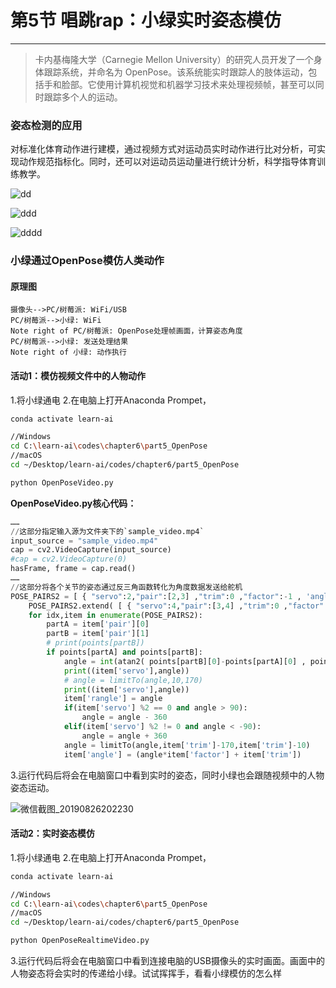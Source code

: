 # 第5节 唱跳rap：小绿实时姿态模仿

---

>卡内基梅隆大学（Carnegie Mellon University）的研究人员开发了一个身体跟踪系统，并命名为 OpenPose。该系统能实时跟踪人的肢体运动，包括手和脸部。它使用计算机视觉和机器学习技术来处理视频帧，甚至可以同时跟踪多个人的运动。

### 姿态检测的应用

对标准化体育动作进行建模，通过视频方式对运动员实时动作进行比对分析，可实现动作规范指标化。同时，还可以对运动员运动量进行统计分析，科学指导体育训练教学。

![dd](http://10391610.s21i.faiusr.com/2/ABUIABACGAAg0uz23QUokOKNpAEwywM4xgI.jpg)

![ddd](https://md.hass.live/niji/2019-06-09-13714448-f0f92028e2d41d01.gif)

![dddd](https://md.hass.live/niji/2019-06-09-Xnip2019-06-09_16-20-49.png)

### 小绿通过OpenPose模仿人类动作

#### 原理图

```sequence
摄像头-->PC/树莓派: WiFi/USB
PC/树莓派-->小绿: WiFi
Note right of PC/树莓派: OpenPose处理帧画面，计算姿态角度
PC/树莓派-->小绿: 发送处理结果
Note right of 小绿: 动作执行
```

#### 活动1：模仿视频文件中的人物动作

1.将小绿通电
2.在电脑上打开Anaconda Prompet，

```bash
conda activate learn-ai

//Windows
cd C:\learn-ai\codes\chapter6\part5_OpenPose
//macOS
cd ~/Desktop/learn-ai/codes/chapter6/part5_OpenPose

python OpenPoseVideo.py
```

**OpenPoseVideo.py核心代码：**

```python
……
//这部分指定输入源为文件夹下的`sample_video.mp4`
input_source = "sample_video.mp4"
cap = cv2.VideoCapture(input_source)
#cap = cv2.VideoCapture(0)
hasFrame, frame = cap.read()
……
//这部分将各个关节的姿态通过反三角函数转化为角度数据发送给舵机
POSE_PAIRS2 = [ { "servo":2,"pair":[2,3] ,"trim":0 ,"factor":-1 , 'angle':-1,'rangle':-1 } ,{ "servo":3,"pair": [5,6] , "trim": 180 ,"factor":-1 , 'angle':-1,'rangle':-1} ]
    POSE_PAIRS2.extend( [ { "servo":4,"pair":[3,4] ,"trim":0 ,"factor":-1 , 'angle':-1,'rangle':-1} ,{ "servo":5,"pair": [6,7] , "trim": 180 ,"factor":-1 , 'angle':-1,'rangle':-1} ])
    for idx,item in enumerate(POSE_PAIRS2):
        partA = item['pair'][0]
        partB = item['pair'][1]
        # print(points[partB])
        if points[partA] and points[partB]:
            angle = int(atan2( points[partB][0]-points[partA][0] , points[partB][1]-points[partA][1])/pi*180)
            print((item['servo'],angle))
            # angle = limitTo(angle,10,170)
            print((item['servo'],angle))
            item['rangle'] = angle
            if(item['servo'] %2 == 0 and angle > 90):
                angle = angle - 360
            elif(item['servo'] %2 != 0 and angle < -90):
                angle = angle + 360
            angle = limitTo(angle,item['trim']-170,item['trim']-10)
            item['angle'] = (angle*item['factor'] + item['trim'])
```

3.运行代码后将会在电脑窗口中看到实时的姿态，同时小绿也会跟随视频中的人物姿态运动。

![微信截图_20190826202230](https://md.hass.live/%E5%BE%AE%E4%BF%A1%E6%88%AA%E5%9B%BE_20190826202230.png)

#### 活动2：实时姿态模仿

1.将小绿通电
2.在电脑上打开Anaconda Prompet，

```bash
conda activate learn-ai

//Windows
cd C:\learn-ai\codes\chapter6\part5_OpenPose
//macOS
cd ~/Desktop/learn-ai/codes/chapter6/part5_OpenPose

python OpenPoseRealtimeVideo.py
```

3.运行代码后将会在电脑窗口中看到连接电脑的USB摄像头的实时画面。画面中的人物姿态将会实时的传递给小绿。试试挥挥手，看看小绿模仿的怎么样
